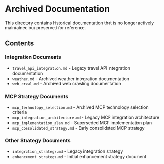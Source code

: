 # Archived Documentation

This directory contains historical documentation that is no longer actively maintained but preserved for reference.

## Contents

### Integration Documents

- `travel_api_integration.md` - Legacy travel API integration documentation
- `weather.md` - Archived weather integration documentation
- `web_crawl.md` - Archived web crawling documentation

### MCP Strategy Documents

- `mcp_technology_selection.md` - Archived MCP technology selection criteria
- `mcp_integration_architecture.md` - Legacy MCP integration architecture
- `mcp_implementation_plan.md` - Superseded MCP implementation plan
- `mcp_consolidated_strategy.md` - Early consolidated MCP strategy

### Other Strategy Documents

- `integration_strategy.md` - Legacy integration strategy
- `enhancement_strategy.md` - Initial enhancement strategy document
